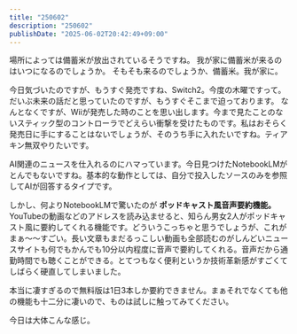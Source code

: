 ```yaml
---
title: "250602"
description: "250602"
publishDate: "2025-06-02T20:42:49+09:00"
---
```


場所によっては備蓄米が放出されているそうですね。
我が家に備蓄米が来るのはいつになるのでしょうか。
そもそも来るのでしょうか、備蓄米。我が家に。

今日気づいたのですが、もうすぐ発売ですね、Switch2。今度の木曜ですって。
だいぶ未来の話だと思っていたのですが、もうすぐそこまで迫っております。
なんとなくですが、Wiiが発売した時のことを思い出します。今まで見たことのないスティック型のコントローラでどえらい衝撃を受けたものです。私はおそらく発売日に手にすることはないでしょうが、そのうち手に入れたいですね。ティアキン無双やりたいです。

AI関連のニュースを仕入れるのにハマっています。今日見つけたNotebookLMがとんでもないですね。基本的な動作としては、自分で投入したソースのみを参照してAIが回答するタイプです。

しかし、何よりNotebookLMで驚いたのが **ポッドキャスト風音声要約機能。**
YouTubeの動画などのアドレスを読み込ませると、知らん男女2人がポッドキャスト風に要約してくれる機能です。どういうこっちゃと思うでしょうが、これがまぁ～～すごい。長い文章もまだるっこしい動画も全部読むのがしんどいニュースサイトも何でもかんでも10分以内程度に音声で要約してくれる。音声だから通勤時間でも聴くことができる。とてつもなく便利というか技術革新感がすごくてしばらく硬直してしまいました。

本当に凄すぎるので無料版は1日3本しか要約できません。まぁそれでなくても他の機能も十二分に凄いので、ものは試しに触ってみてください。

今日は大体こんな感じ。